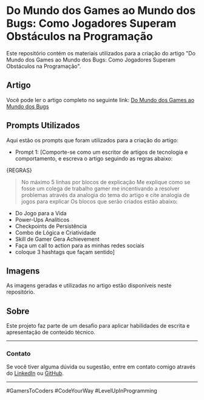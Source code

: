 # Do Mundo dos Games ao Mundo dos Bugs: Como Jogadores Superam Obstáculos na Programação

Este repositório contém os materiais utilizados para a criação do artigo "Do Mundo dos Games ao Mundo dos Bugs: Como Jogadores Superam Obstáculos na Programação".

## Artigo

Você pode ler o artigo completo no seguinte link: [Do Mundo dos Games ao Mundo dos Bugs](https://web.dio.me/articles/do-mundo-dos-games-ao-mundo-dos-bugs-como-jogadores-superam-obstaculos-na-programacao?back=%2Farticles&page=1&order=oldest)

## Prompts Utilizados

Aqui estão os prompts que foram utilizados para a criação do artigo:

- Prompt 1: [Comporte-se como um escritor de artigos de tecnologia e comportamento, e escreva o artigo seguindo as regras abaixo:

{REGRAS}
> No máximo 5 linhas por blocos de explicação
> Me explique como se fosse um colega de trabalho gamer me incentivando a resolver problemas através da analogia do tema do artigo e cite analogia de jogos para explicar
> Os blocos que serão criados estão abaixo:
- Do Jogo para a Vida
- Power-Ups Analíticos
- Checkpoints de Persistência
- Combo de Lógica e Criatividade
- Skill de Gamer Gera Achievement
- Faça um call to action para as minhas redes sociais
- coloque 3 hashtags que façam sentido]

## Imagens

As imagens geradas e utilizadas no artigo estão disponíveis neste repositório.

## Sobre

Este projeto faz parte de um desafio para aplicar habilidades de escrita e apresentação de conteúdo técnico.

---

### Contato

Se você tiver alguma dúvida ou sugestão, entre em contato comigo através do [LinkedIn](https://www.linkedin.com/in/barretonatty) ou [GitHub](https://github.com/barretonatty).

---

#GamersToCoders #CodeYourWay #LevelUpInProgramming
